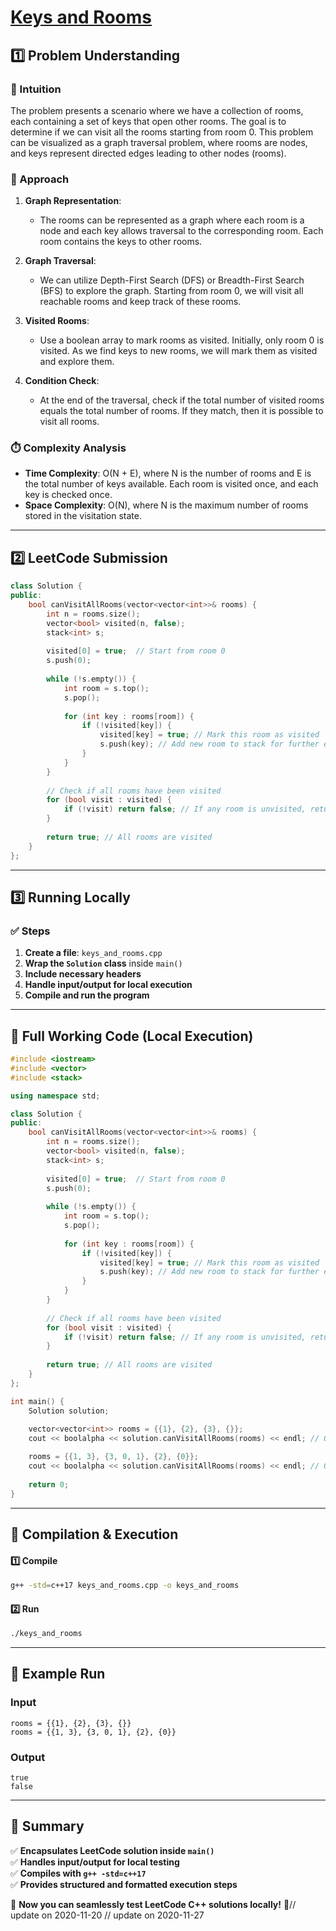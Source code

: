 # **[Keys and Rooms](https://leetcode.com/problems/keys-and-rooms/description/)**  

## **1️⃣ Problem Understanding**  
### **📌 Intuition**  
The problem presents a scenario where we have a collection of rooms, each containing a set of keys that open other rooms. The goal is to determine if we can visit all the rooms starting from room 0. This problem can be visualized as a graph traversal problem, where rooms are nodes, and keys represent directed edges leading to other nodes (rooms). 

### **🚀 Approach**  
1. **Graph Representation**: 
   - The rooms can be represented as a graph where each room is a node and each key allows traversal to the corresponding room. Each room contains the keys to other rooms.

2. **Graph Traversal**:
   - We can utilize Depth-First Search (DFS) or Breadth-First Search (BFS) to explore the graph. Starting from room 0, we will visit all reachable rooms and keep track of these rooms.

3. **Visited Rooms**:
   - Use a boolean array to mark rooms as visited. Initially, only room 0 is visited. As we find keys to new rooms, we will mark them as visited and explore them.

4. **Condition Check**:
   - At the end of the traversal, check if the total number of visited rooms equals the total number of rooms. If they match, then it is possible to visit all rooms.

### **⏱️ Complexity Analysis**  
- **Time Complexity**: O(N + E), where N is the number of rooms and E is the total number of keys available. Each room is visited once, and each key is checked once.
- **Space Complexity**: O(N), where N is the maximum number of rooms stored in the visitation state.

---  

## **2️⃣ LeetCode Submission**  
```cpp
class Solution {
public:
    bool canVisitAllRooms(vector<vector<int>>& rooms) {
        int n = rooms.size();
        vector<bool> visited(n, false);
        stack<int> s;
        
        visited[0] = true;  // Start from room 0
        s.push(0);
        
        while (!s.empty()) {
            int room = s.top();
            s.pop();
            
            for (int key : rooms[room]) {
                if (!visited[key]) {
                    visited[key] = true; // Mark this room as visited
                    s.push(key); // Add new room to stack for further exploration
                }
            }
        }
        
        // Check if all rooms have been visited
        for (bool visit : visited) {
            if (!visit) return false; // If any room is unvisited, return false
        }
        
        return true; // All rooms are visited
    }
};  
```  

---  

## **3️⃣ Running Locally**  
### **✅ Steps**  
1. **Create a file**: `keys_and_rooms.cpp`  
2. **Wrap the `Solution` class** inside `main()`  
3. **Include necessary headers**  
4. **Handle input/output for local execution**  
5. **Compile and run the program**  

---  

## **📝 Full Working Code (Local Execution)**  
```cpp
#include <iostream>
#include <vector>
#include <stack>

using namespace std;

class Solution {
public:
    bool canVisitAllRooms(vector<vector<int>>& rooms) {
        int n = rooms.size();
        vector<bool> visited(n, false);
        stack<int> s;
        
        visited[0] = true;  // Start from room 0
        s.push(0);
        
        while (!s.empty()) {
            int room = s.top();
            s.pop();
            
            for (int key : rooms[room]) {
                if (!visited[key]) {
                    visited[key] = true; // Mark this room as visited
                    s.push(key); // Add new room to stack for further exploration
                }
            }
        }
        
        // Check if all rooms have been visited
        for (bool visit : visited) {
            if (!visit) return false; // If any room is unvisited, return false
        }
        
        return true; // All rooms are visited
    }
};

int main() {
    Solution solution;
    
    vector<vector<int>> rooms = {{1}, {2}, {3}, {}};
    cout << boolalpha << solution.canVisitAllRooms(rooms) << endl; // Output: true

    rooms = {{1, 3}, {3, 0, 1}, {2}, {0}};
    cout << boolalpha << solution.canVisitAllRooms(rooms) << endl; // Output: false
    
    return 0;
}
```  

---  

## **🔧 Compilation & Execution**  
#### **1️⃣ Compile**  
```bash
g++ -std=c++17 keys_and_rooms.cpp -o keys_and_rooms
```  

#### **2️⃣ Run**  
```bash
./keys_and_rooms
```  

---  

## **🎯 Example Run**  
### **Input**  
```
rooms = {{1}, {2}, {3}, {}}
rooms = {{1, 3}, {3, 0, 1}, {2}, {0}}
```  
### **Output**  
```
true
false
```  

---  

## **📌 Summary**  
✅ **Encapsulates LeetCode solution inside `main()`**  
✅ **Handles input/output for local testing**  
✅ **Compiles with `g++ -std=c++17`**  
✅ **Provides structured and formatted execution steps**  

🚀 **Now you can seamlessly test LeetCode C++ solutions locally!** 🚀// update on 2020-11-20
// update on 2020-11-27
